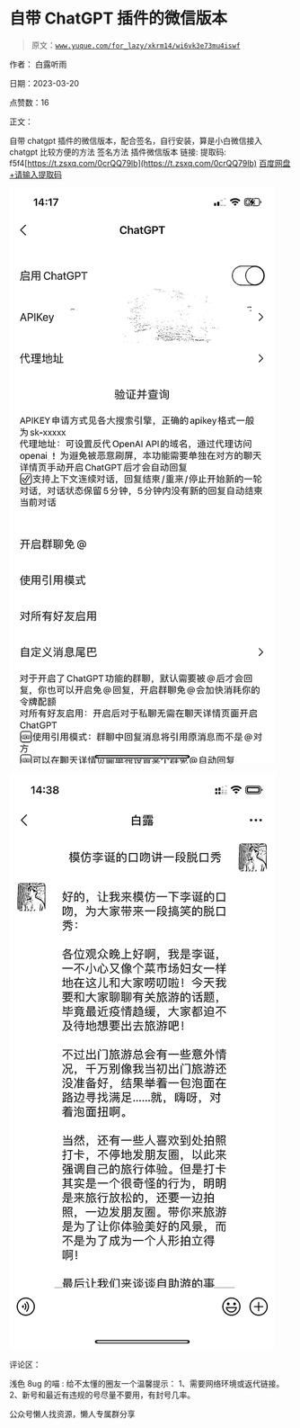# 自带 ChatGPT 插件的微信版本

> 原文：[`www.yuque.com/for_lazy/xkrm14/wi6vk3e73mu4iswf`](https://www.yuque.com/for_lazy/xkrm14/wi6vk3e73mu4iswf)

作者： 白露听雨

日期：2023-03-20

点赞数：16

正文：

自带 chatgpt 插件的微信版本，配合签名，自行安装，算是小白微信接入 chatgpt 比较方便的方法 签名方法 插件微信版本 链接: 提取码: f5f4[https://t.zsxq.com/0crQQ79lb](https://t.zsxq.com/0crQQ79lb) [百度网盘+请输入提取码](https://pan.baidu.com/s/1jY-fEwcvNCU_CvJFXZ_6Lw?pwd=f5f4)

![](img/0e302f393b2831bd8c20bcf612282d00.png)

![](img/cfa7f7f18ed79bfe1fb270e760321a7a.png)

评论区：

浅色 8ug 的喵 : 给不太懂的圈友一个温馨提示： 1、需要网络环境或返代链接。 2、新号和最近有违规的号尽量不要用，有封号几率。

公众号懒人找资源，懒人专属群分享

